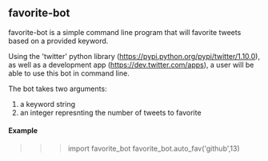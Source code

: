 ## favorite-bot
favorite-bot is a simple command line program that will favorite tweets based on a provided keyword.

Using the 'twitter' python library (https://pypi.python.org/pypi/twitter/1.10.0), as well as a development app (https://dev.twitter.com/apps), a user will be able to use this bot in command line.

The bot takes two arguments:
1. a keyword string
2. an integer represnting the number of tweets to favorite

#### Example 
>>> import favorite_bot
>>> favorite_bot.auto_fav('github',13)
